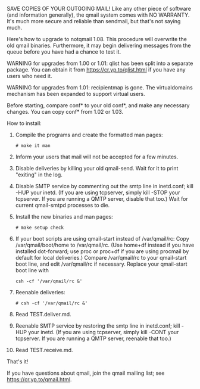 SAVE COPIES OF YOUR OUTGOING MAIL! Like any other piece of software (and
information generally), the qmail system comes with NO WARRANTY. It's
much more secure and reliable than sendmail, but that's not saying much.


Here's how to upgrade to notqmail 1.08. This procedure will overwrite the
old qmail binaries. Furthermore, it may begin delivering messages from
the queue before you have had a chance to test it.


WARNING for upgrades from 1.00 or 1.01: qlist has been split into a
separate package. You can obtain it from <https://cr.yp.to/qlist.html>
if you have any users who need it.

WARNING for upgrades from 1.01: recipientmap is gone. The virtualdomains
mechanism has been expanded to support virtual users.


Before starting, compare conf* to your old conf*, and make any necessary
changes. You can copy conf* from 1.02 or 1.03.


How to install:

 1. Compile the programs and create the formatted man pages:

    `# make it man`

 2. Inform your users that mail will not be accepted for a few minutes.

 3. Disable deliveries by killing your old qmail-send. Wait for it to
    print "exiting" in the log.

 4. Disable SMTP service by commenting out the smtp line in inetd.conf;
    kill -HUP your inetd. (If you are using tcpserver, simply kill -STOP
    your tcpserver. If you are running a QMTP server, disable that too.)
    Wait for current qmail-smtpd processes to die.

 5. Install the new binaries and man pages:

    `# make setup check`

 6. If your boot scripts are using qmail-start instead of /var/qmail/rc:
    Copy /var/qmail/boot/home to /var/qmail/rc. (Use home+df instead if
    you have installed dot-forward; use proc or proc+df if you are using
    procmail by default for local deliveries.) Compare /var/qmail/rc to
    your qmail-start boot line, and edit /var/qmail/rc if necessary.
    Replace your qmail-start boot line with

    `csh -cf '/var/qmail/rc &'`

 7. Reenable deliveries:

    `# csh -cf '/var/qmail/rc &'`

 8. Read TEST.deliver.md.

 9. Reenable SMTP service by restoring the smtp line in inetd.conf; kill
    -HUP your inetd. (If you are using tcpserver, simply kill -CONT your
    tcpserver. If you are running a QMTP server, reenable that too.)

10. Read TEST.receive.md.


That's it!

If you have questions about qmail, join the qmail mailing list; see
<https://cr.yp.to/qmail.html>.
